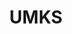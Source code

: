 ---
layout: default
title: UMKS
parent: Security Compliance
grand_parent: Public Cloud
permalink: /public-cloud/security-compliance/ukms/
nav_order: 1
---
